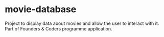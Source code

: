 # movie-database
Project to display data about movies and allow the user to interact with it. Part of Founders &amp; Coders programme application.